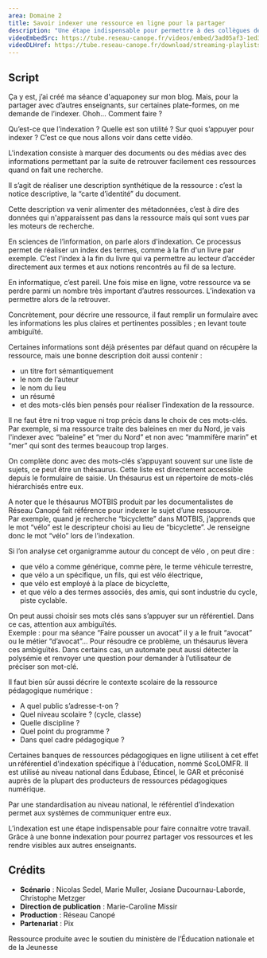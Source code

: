 ```yaml
---
area: Domaine 2
title: Savoir indexer une ressource en ligne pour la partager
description: "Une étape indispensable pour permettre à des collègues de trouver une ressource pédagogique géniale que l'on a partagée en ligne : l'indexation ! Toutes les explications dans cette vidéo."
videoEmbedSrc: https://tube.reseau-canope.fr/videos/embed/3ad05af3-1ed3-4db7-8944-ff1286ed0d68
videoDLHref: https://tube.reseau-canope.fr/download/streaming-playlists/hls/videos/3ad05af3-1ed3-4db7-8944-ff1286ed0d68-1080-fragmented.mp4
---
```

## Script

Ça y est, j’ai créé ma séance d'aquaponey sur mon blog. Mais, pour la partager avec d’autres enseignants, sur certaines plate-formes, on me demande de l’indexer. Ohoh… Comment faire ? 
 
Qu’est-ce que l’indexation ? 
Quelle est son utilité ? 
Sur quoi s’appuyer pour indexer ? 
C’est ce que nous allons voir dans cette vidéo.

L'indexation consiste à marquer des documents ou des médias avec des informations permettant par la suite de retrouver facilement ces ressources quand on fait une recherche. 
 
Il s’agit de réaliser une description synthétique de la ressource : c’est la notice descriptive, la “carte d’identité” du document. 

Cette description va venir alimenter des métadonnées, c’est à dire des données qui n'apparaissent pas dans la ressource mais qui sont vues par les moteurs de recherche.  
 
En sciences de l’information, on parle alors d'indexation. Ce processus permet de réaliser un index des termes, comme à la fin d'un livre par exemple. 
C’est l'index à la fin du livre qui va permettre au lecteur d’accéder directement aux termes et aux notions rencontrés au fil de sa lecture. 

En informatique, c’est pareil. Une fois mise en ligne, votre ressource va se perdre parmi un nombre très important d’autres ressources. L’indexation va permettre alors de la retrouver.  

Concrètement, pour décrire une ressource, il faut remplir un formulaire avec les informations les plus claires et pertinentes possibles ; en levant toute ambiguïté. 

Certaines informations sont déjà présentes par défaut quand on récupère la ressource, mais une bonne description doit aussi contenir :  
- un titre fort sémantiquement 
- le nom de l’auteur 
- le nom du lieu 
- un résumé
- et des mots-clés bien pensés pour réaliser l’indexation de la ressource. 
 
Il ne faut être ni trop vague ni trop précis dans le choix de ces mots-clés. 
Par exemple, si ma ressource traite des baleines en mer du Nord, je vais l'indexer avec “baleine” et “mer du Nord” et non avec “mammifère marin” et “mer” qui sont des termes beaucoup trop larges. 
 
On complète donc avec des mots-clés s’appuyant souvent sur une liste de sujets, ce peut être un thésaurus. 
Cette liste est directement accessible depuis le formulaire de saisie. 
Un thésaurus est un répertoire de mots-clés hiérarchisés entre eux.  
 
A noter que le thésaurus MOTBIS produit par les documentalistes de Réseau Canopé fait référence pour indexer le sujet d’une ressource.  
Par exemple, quand je recherche “bicyclette” dans MOTBIS, j’apprends que le mot “vélo” est le descripteur choisi au lieu de “bicyclette”. 
Je renseigne donc le mot “vélo” lors de l’indexation. 
 
Si l’on analyse cet organigramme autour du concept de vélo , on peut dire : 
- que vélo a comme générique, comme père, le terme véhicule terrestre,
- que vélo a un spécifique, un fils, qui est vélo électrique,
- que vélo est employé à la place de bicyclette, 
- et que vélo a des termes associés, des amis, qui sont industrie du cycle, piste cyclable. 

On peut aussi choisir ses mots clés sans s’appuyer sur un référentiel. Dans ce cas, attention aux ambiguïtés.  
Exemple : pour ma séance “Faire pousser un avocat” il y a le fruit “avocat”  ou le métier “d’avocat”... 
Pour résoudre ce problème, un thésaurus lèvera ces ambiguïtés. 
Dans certains cas, un automate peut aussi détecter la polysémie et renvoyer une question pour demander à l’utilisateur de préciser son mot-clé. 
 
 
Il faut bien sûr aussi décrire le contexte scolaire de la ressource pédagogique numérique : 
- A quel public s’adresse-t-on ? 
- Quel niveau scolaire ? (cycle, classe) 
- Quelle discipline ? 
- Quel point du programme ? 
- Dans quel cadre pédagogique ? 
  
Certaines banques de ressources pédagogiques en ligne utilisent à cet effet un référentiel d'indexation spécifique à l'éducation, nommé ScoLOMFR. 
Il est utilisé au niveau national dans Édubase, Étincel, le GAR et préconisé auprès de la plupart des producteurs de ressources pédagogiques numérique.  

Par une standardisation au niveau national, le référentiel d’indexation permet aux systèmes de communiquer entre eux.  

L’indexation est une étape indispensable pour faire connaitre votre travail. 
Grâce à une bonne indexation pour pourrez partager vos ressources et les rendre visibles aux autres enseignants.


## Crédits

- **Scénario** : Nicolas Sedel, Marie Muller, Josiane Ducournau-Laborde, Christophe Metzger
- **Direction de publication** : Marie-Caroline Missir
- **Production** : Réseau Canopé
- **Partenariat** : Pix

Ressource produite avec le soutien du ministère de l’Éducation nationale et de la Jeunesse
